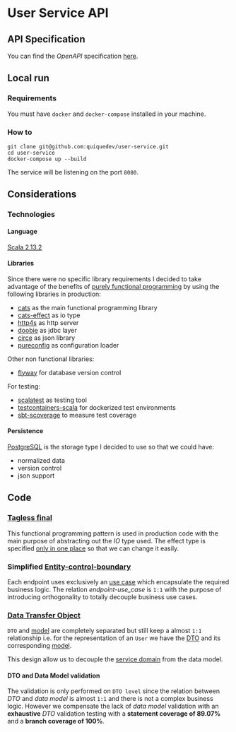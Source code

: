 # User Service API

## API Specification

You can find the *OpenAPI* specification [here](https://editor.swagger.io/?url=https%3A%2F%2Fraw.githubusercontent.com%2Fquiquedev%2Fuser-service%2Fmaster%2Fopenapi.yaml).

## Local run

### Requirements
You must have `docker` and `docker-compose` installed in your machine.

### How to

```
git clone git@github.com:quiquedev/user-service.git
cd user-service
docker-compose up --build
```

The service will be listening on the port `8080`.

## Considerations

### Technologies

#### Language

[Scala 2.13.2](https://www.scala-lang.org/download/2.13.2.html)

#### Libraries

Since there were no specific library requirements I decided to take advantage
of the benefits of [purely functional programming](https://en.wikipedia.org/wiki/Purely_functional_programming)
by using the following libraries in production:

* [cats](https://typelevel.org/cats) as the main functional programming library
* [cats-effect](https://typelevel.org/cats-effect) as io type 
* [http4s](https://http4s.org) as http server
* [doobie](https://tpolecat.github.io/doobie) as jdbc layer
* [circe](https://circe.github.io/circe) as json library
* [pureconfig](https://pureconfig.github.io) as configuration loader

Other non functional libraries:

* [flyway](https://flywaydb.org) for database version control

For testing:

* [scalatest](https://www.scalatest.org) as testing tool
* [testcontainers-scala](https://github.com/testcontainers/testcontainers-scala) for dockerized test environments
* [sbt-scoverage](https://github.com/scoverage/sbt-scoverage) to measure test coverage

#### Persistence

[PostgreSQL](https://www.postgresql.org) is the storage type I decided to use so that we could have:

* normalized data
* version control
* json support

## Code

### [Tagless final](https://scalac.io/tagless-final-pattern-for-scala-code)
This functional programming pattern is used in production code with the main purpose of abstracting out the *IO* type used.
The effect type is specified [only in one place](src/main/scala/info/quiquedev/userservice/Main.scala) so that we can change
it easily.

### Simplified [Entity-control-boundary](https://en.wikipedia.org/wiki/Entity-control-boundary)
Each endpoint uses exclusively an [use case](src/main/scala/info/quiquedev/userservice/usecases/UserUsecases.scala) 
which encapsulate the required business logic.
The relation *endpoint-use_case* is `1:1` with the purpose of introducing orthogonality to totally decouple business use cases.

### [Data Transfer Object](https://en.wikipedia.org/wiki/Data_transfer_object)
 
`DTO` and [model](https://en.wikipedia.org/wiki/Data_model) are completely separated but still keep a almost `1:1` relationship
i.e. for the representation of an `User` we have the [DTO](src/main/scala/info/quiquedev/userservice/routes/dtos/UserDto.scala)
and its corresponding [model](src/main/scala/info/quiquedev/userservice/usecases/model/User.scala).

This design allow us to decouple the [service domain](https://en.wikipedia.org/wiki/Domain-driven_design) from the data model.

#### DTO and Data Model validation

The validation is only performed on `DTO level` since the relation between *DTO* and *data model* is almost `1:1` and there is
not a complex business logic. However we compensate the lack of *data model* validation with an **exhaustive** *DTO* validation testing
with a **statement coverage of 89.07%** and a **branch coverage of 100%**.



